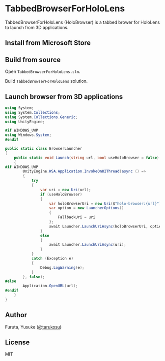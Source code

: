 # TabbedBrowserForHoloLens

TabbedBrowserForHoloLens (HoloBrowser) is a tabbed brower for HoloLens to launch from 3D applications.

## Install from Microsoft Store


## Build from source
Open `TabbedBrowserForHoloLens.sln`.

Build `TabbedBrowserForHoloLens` solution.

## Launch browser from 3D applications
```cs
using System;
using System.Collections;
using System.Collections.Generic;
using UnityEngine;

#if WINDOWS_UWP
using Windows.System;
#endif

public static class BrowserLauncher
{
    public static void Launch(string url, bool useHoloBrowser = false)
    {
#if WINDOWS_UWP
        UnityEngine.WSA.Application.InvokeOnUIThread(async () =>
        {
            try
            {
                var uri = new Uri(url);
                if (useHoloBrowser)
                {
                    var holoBrowserUri = new Uri($"holo-browser:{url}");
                    var option = new LauncherOptions()
                    {
                        FallbackUri = uri
                    };
                    await Launcher.LaunchUriAsync(holoBrowserUri, option);
                }
                else
                {
                    await Launcher.LaunchUriAsync(uri);
                }
            }
            catch (Exception e)
            {
                Debug.LogWarning(e);
            }
        }, false);
#else
        Application.OpenURL(url);
#endif
    }
}
```

## Author
Furuta, Yusuke ([@tarukosu](https://twitter.com/tarukosu))

## License
MIT
